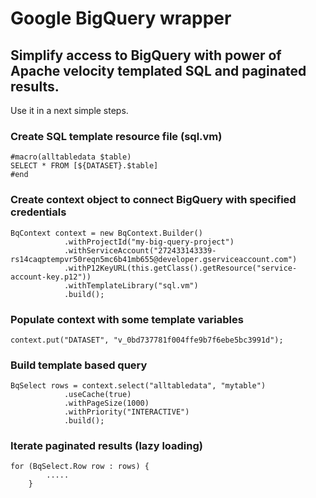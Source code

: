 # Google BigQuery wrapper 

## Simplify access to BigQuery with power of Apache velocity templated SQL and paginated results.

Use it in a next simple steps.

### Create SQL template resource file (sql.vm)

    #macro(alltabledata $table)
    SELECT * FROM [${DATASET}.$table]
    #end

### Create context object to connect BigQuery with specified credentials

    BqContext context = new BqContext.Builder()
                .withProjectId("my-big-query-project")
                .withServiceAccount("272433143339-rs14caqptempvr50reqn5mc6b41mb655@developer.gserviceaccount.com")
                .withP12KeyURL(this.getClass().getResource("service-account-key.p12"))
                .withTemplateLibrary("sql.vm")
                .build();

### Populate context with some template variables

    context.put("DATASET", "v_0bd737781f004ffe9b7f6ebe5bc3991d");
    
### Build template based query

    BqSelect rows = context.select("alltabledata", "mytable")
                .useCache(true)
                .withPageSize(1000)
                .withPriority("INTERACTIVE")
                .build();

### Iterate paginated results (lazy loading)

    for (BqSelect.Row row : rows) {
            .....
        }

